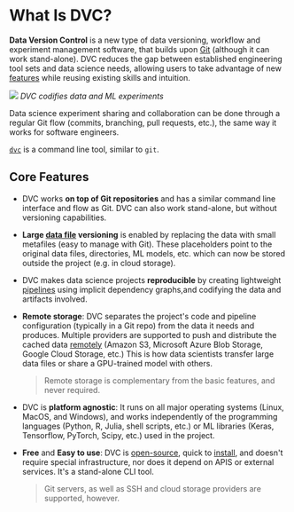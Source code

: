 # What Is DVC?

**Data Version Control** is a new type of data versioning, workflow and
experiment management software, that builds upon [Git](https://git-scm.com/)
(although it can work stand-alone). DVC reduces the gap between established
engineering tool sets and data science needs, allowing users to take advantage
of new [features](#core-features) while reusing existing skills and intuition.

![](/img/reproducibility.png) _DVC codifies data and ML experiments_

Data science experiment sharing and collaboration can be done through a regular
Git flow (commits, branching, pull requests, etc.), the same way it works for
software engineers.

[`dvc`](/doc/command-reference) is a command line tool, similar to `git`.

## Core Features

- DVC works **on top of Git repositories** and has a similar command line
  interface and flow as Git. DVC can also work stand-alone, but without
  versioning capabilities.

- **Large [data file](/doc/user-guide/basic-concepts#data-files) versioning** is
  enabled by replacing the data with small metafiles (easy to manage with Git).
  These placeholders point to the original data files, directories, ML models,
  etc. which can now be stored outside the project (e.g. in cloud storage).

- DVC makes data science projects **reproducible** by creating lightweight
  [pipelines](/doc/user-guide/basic-concepts#data-pipelines) using implicit
  dependency graphs,and codifying the data and artifacts involved.

- **Remote storage**: DVC separates the project's code and pipeline
  configuration (typically in a Git repo) from the data it needs and produces.
  Multiple providers are supported to push and distribute the cached data
  [remotely](/doc/command-reference/remote) (Amazon S3, Microsoft Azure Blob
  Storage, Google Cloud Storage, etc.) This is how data scientists transfer
  large data files or share a GPU-trained model with others.

  > Remote storage is complementary from the basic features, and never required.

- DVC is **platform agnostic**: It runs on all major operating systems (Linux,
  MacOS, and Windows), and works independently of the programming languages
  (Python, R, Julia, shell scripts, etc.) or ML libraries (Keras, Tensorflow,
  PyTorch, Scipy, etc.) used in the <abbr>project</abbr>.

- **Free** and **Easy to use**: DVC is
  [open-source](https://github.com/iterative/dvc/blob/master/LICENSE), quick to
  [install](/doc/install), and doesn't require special infrastructure, nor does
  it depend on APIS or external services. It's a stand-alone CLI tool.

  > Git servers, as well as SSH and cloud storage providers are supported,
  > however.
